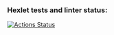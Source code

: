 ### Hexlet tests and linter status:
[![Actions Status](https://github.com/jfofojf/php-project-lvl1/workflows/hexlet-check/badge.svg)](https://github.com/jfofojf/php-project-lvl1/actions)